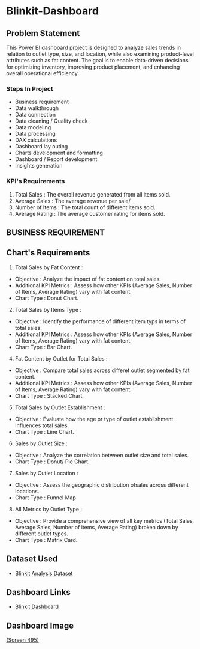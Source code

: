# Blinkit-Dashboard


## Problem Statement

This Power BI dashboard project is designed to analyze sales trends in relation to outlet type, size, and location, while also examining product-level attributes such as fat content. 
The goal is to enable data-driven decisions for optimizing inventory, improving product placement, and enhancing overall operational efficiency.

### Steps In Project

- Business requirement
- Data walkthrough
- Data connection
- Data cleaning / Quality check
- Data modeling
- Data processing
- DAX calculations
- Dashboard lay outing
- Charts development and formatting
- Dashboard / Report development
- Insights generation

### KPI's Requirements

1. Total Sales : The overall revenue generated from all items sold.
2. Average Sales : The average revenue per sale/
3. Number of Items : The total count of different items sold.
4. Average Rating : The average customer rating for items sold.

## BUSINESS REQUIREMENT
## Chart's Requirements

1. Total Sales by Fat Content :
  - Objective : Analyze the impact of fat content on total sales.
  - Additional KPI Metrics : Assess how other KPIs (Average Sales, Number of Items, Average Rating) vary with fat content.
  - Chart Type : Donut Chart.
   
2. Total Sales by Items Type :
 -  Objective : Identify the performance of different item typs in terms of total sales.
 -  Additional KPI Metrics : Assess how other KPIs (Average Sales, Number of Items, Average Rating) vary with fat content.
 -  Chart Type : Bar Chart.

4. Fat Content by Outlet for Total Sales :
 -  Objective : Compare total sales across differet outlet segmented by fat content.
 -  Additional KPI Metrics : Assess how other KPIs (Average Sales, Number of Items, Average Rating) vary with fat content.
 -  Chart Type : Stacked Chart.

5. Total Sales by Outlet Establishment :
 -  Objective : Evaluate how the age or type of outlet establishment influences total sales.
 -  Chart Type : Line Chart.
   
6. Sales by Outlet Size :
 -  Objective : Analyze the correlation between outlet size and total sales.
 -  Chart Type : Donut/ Pie Chart.

7. Sales by Outlet Location :
 -  Objective : Assess the geographic distribution ofsales across different locations.
 -  Chart Type : Funnel Map

8. All Metrics by Outlet Type :
 -  Objective : Provide a comprehensive view of all key metrics (Total Sales, Average Sales, Number of items, Average Rating) broken down by different outlet types.
 -  Chart Type : Matrix Card.

  ## Dataset Used
  - <a href="https://github.com/KP1297/Blinkit-Dashboard/blob/main/BlinkIT%20Grocery%20Data.xlsx">Blinkit Analysis Dataset</a>

  ## Dashboard Links
  - <a href="https://github.com/KP1297/Blinkit-Dashboard/blob/main/blinkit.pbix">Blinkit Dashboard </a>

  ## Dashboard Image
  
  [(Screen 495)](https://github.com/KP1297/Blinkit-Dashboard/blob/main/BlinkIT.png)


 

   





